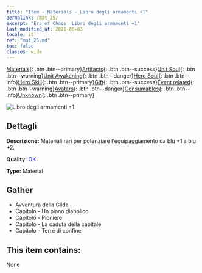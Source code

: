 ```yaml
---
title: "Item - Materials - Libro degli armamenti +1"
permalink: /mat_25/
excerpt: "Era of Chaos  Libro degli armamenti +1"
last_modified_at: 2021-06-03
locale: it
ref: "mat_25.md"
toc: false
classes: wide
---
```

 [Materials](/ItemsIT/){: .btn .btn--primary}[Artifacts](/ItemsIT/Artifacts/){: .btn .btn--success}[Unit Soul](/ItemsIT/UnitSoul/){: .btn .btn--warning}[Unit Awakening](/ItemsIT/UnitAwakening/){: .btn .btn--danger}[Hero Soul](/ItemsIT/HeroSoul/){: .btn .btn--info}[Hero Skill](/ItemsIT/HeroSkill/){: .btn .btn--primary}[Gift](/ItemsIT/Gift/){: .btn .btn--success}[Event related](/ItemsIT/Events/){: .btn .btn--warning}[Avatars](/ItemsIT/Avatars/){: .btn .btn--danger}[Consumables](/ItemsIT/Consumables/){: .btn .btn--info}[Unknown](/ItemsIT/Unknown/){: .btn .btn--primary}

 ![Libro degli armamenti +1](/images/t/i_cailiao_hexin1.png)

## Dettagli
 **Descrizione:** Materiali rari per potenziare l'equipaggiamento da blu +1 a blu +2.

 **Quality:** <span style="color: #0000CD">OK</span>

 **Type:** Material

## Gather

*    Avventura della Gilda 
*    Capitolo - Un piano diabolico 
*    Capitolo - Pioniere 
*    Capitolo - La caduta della capitale 
*    Capitolo - Terre di confine 

## This item contains:

  None

